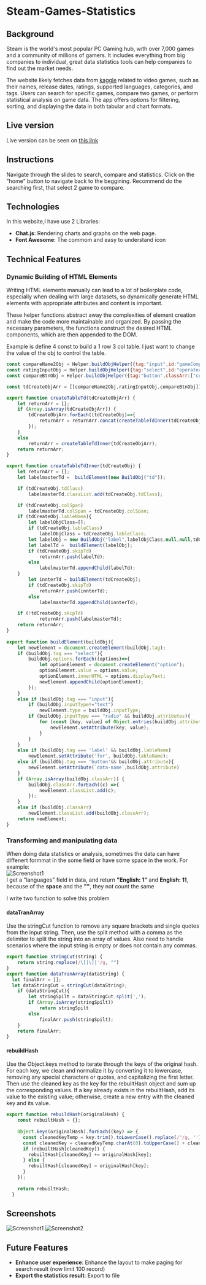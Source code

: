 # Steam-Games-Statistics
## Background 
Steam is the world's most popular PC Gaming hub, with over 7,000 games and a community of millions of gamers. It includes everything from big companies to individual, great data statistics tools can help companies to find out the market needs.

The website likely fetches data from <a href='https://www.kaggle.com/datasets/mikekzan/steam-games-dlcs?select=steam.csv'>kaggle</a> related to video games, such as their names, release dates, ratings, supported languages, categories, and tags. Users can search for specific games, compare two games, or perform statistical analysis on game data. The app offers options for filtering, sorting, and displaying the data in both tabular and chart formats.
## Live version 
Live version can be seen on <a href='https://dominicchandmc.github.io/Steam-Games-Statistics/'>this link</a>
<h2>Instructions</h2>
Navigate through the slides to search, compare and statistics. Click on the "home" button to navigate back to the beggining.
Recommend do the searching first, that select 2 game to compare.

## Technologies
In this website,I have use 2 Libraries:

- **Chat.js**: Rendering charts and graphs on the web page.
- **Font Awesome**: The commom and easy to understand icon

## Technical Features 
### Dynamic Building of HTML Elements

Writing HTML elements manually can lead to a lot of boilerplate code, especially when dealing with large datasets, so dynamically generate HTML elements with appropriate attributes and content is important.

These helper functions abstract away the complexities of element creation and make the code more maintainable and organized. By passing the necessary parameters, the functions construct the desired HTML components, which are then appended to the DOM.

Example is define 4 const to build a 1 row 3 col table. I just want to change the value of the obj to control the table.

```JavaScript
const compareName2Obj = Helper.buildObjHelper({tag:"input",id:"gameCompare2",inputType:"text",classArr:["CompareCol-300"],lableName:"Game 2:",readonly:"true",colSpan:2});
const ratingInputObj = Helper.buildObjHelper({tag:"select",id:"operator",options:operatorList});
const compareBtnObj = Helper.buildObjHelper({tag:"button",classArr:["compareCriteriaBtn"], id:"compareBtn",innerHTML:"Compare"});

const tdCreateObjArr = [[compareName2Obj,ratingInputObj,compareBtnObj]];

export function createTableTd(tdCreateObjArr) {
    let returnArr = [];
    if (Array.isArray(tdCreateObjArr)) {
        tdCreateObjArr.forEach((tdCreateObj)=>{
            returnArr = returnArr.concat(createTableTdInner(tdCreateObj));
        });
    }
    else
        returnArr = createTableTdInner(tdCreateObjArr);
    return returnArr;
}

export function createTableTdInner(tdCreateObj) {
    let returnArr = [];
    let labelmasterTd =  buildElement(new BuildObj("td"));

    if (tdCreateObj.tdClass)
        labelmasterTd.classList.add(tdCreateObj.tdClass);

    if (tdCreateObj.colSpan)
        labelmasterTd.colSpan = tdCreateObj.colSpan;
    if (tdCreateObj.lableName){
        let labelObjClass=[];
        if (tdCreateObj.lableClass)
            labelObjClass = tdCreateObj.lableClass;
        let labelObj = new BuildObj("label",labelObjClass,null,null,tdCreateObj.lableName,tdCreateObj.id);
        let labelTd =  buildElement(labelObj);
        if (tdCreateObj.skipTd)
            returnArr.push(labelTd);
        else
            labelmasterTd.appendChild(labelTd);
    }  
        let innterTd = buildElement(tdCreateObj);
        if (tdCreateObj.skipTd)
            returnArr.push(innterTd);
        else
            labelmasterTd.appendChild(innterTd);

    if (!tdCreateObj.skipTd)
            returnArr.push(labelmasterTd);
    return returnArr;
} 
 
export function buildElement(buildObj){
    let newElement = document.createElement(buildObj.tag);
    if (buildObj.tag === "select"){
        buildObj.options.forEach((options)=>{
            let optionElement = document.createElement("option");
            optionElement.value = options.value;
            optionElement.innerHTML = options.displayText;
            newElement.appendChild(optionElement);
        });
    }
    else if (buildObj.tag === "input"){
        if (buildObj.inputType!="text")
            newElement.type = buildObj.inputType;
        if (buildObj.inputType === "radio" && buildObj.attributes){
            for (const [key, value] of Object.entries(buildObj.attributes)) {
                newElement.setAttribute(key, value);
            }    
        }
    }
    else if (buildObj.tag === 'label' && buildObj.lableName) 
        newElement.setAttribute('for', buildObj.lableName);
    else if (buildObj.tag === 'button'&& buildObj.attribute){
        newElement.setAttribute(`data-name`,buildObj.attribute) 
    }
    if (Array.isArray(buildObj.classArr)) {
        buildObj.classArr.forEach((c) =>{
            newElement.classList.add(c);
        });
    }
    else if (buildObj.classArr)
        newElement.classList.add(buildObj.classArr);
    return newElement;
}
```
### Transforming and manipulating data
When doing data statistics or analysis, sometimes the data can have diffenert formmat in the some field or have some space in the work.
For example:  
<img
  src="/assets/ScreenshotP.png"
  title="Screenshot1"
  style="display: inline-block; margin: 0 auto; max-width: 300px"> <br>
  I get a "languages" field in data, and return **"English: 1"** and **English: 11**, because of the **space** and the **""**, they not count the same<br>

I write two function to solve this problem
#### dataTranArray 
  Use the stringCut function to remove any square brackets and single quotes from the input string. Then, use the split method with a comma as the delimiter to split the string into an array of values. Also need to handle scenarios where the input string is empty or does not contain any commas.
```JavaScript
export function stringCut(string) {
    return string.replace(/\[|\]|'/g, "")
}
export function dataTranArray(dataString) {
  let finalArr = [];
  let dataStringCut = stringCut(dataString);
    if (dataStringCut){
        let stringSpilt = dataStringCut.split(',');
        if (Array.isArray(stringSpilt))
            return stringSpilt       
        else
            finalArr.push(stringSpilt); 
    }
    return finalArr;
}
```
#### rebuildHash 
Use the Object.keys method to iterate through the keys of the original hash. For each key, we clean and normalize it by converting it to lowercase, removing any special characters or quotes, and capitalizing the first letter. Then use the cleaned key as the key for the rebuiltHash object and sum up the corresponding values. If a key already exists in the rebuiltHash, add its value to the existing value; otherwise, create a new entry with the cleaned key and its value.
```JavaScript
export function rebuildHash(originalHash) {
    const rebuiltHash = {};
  
    Object.keys(originalHash).forEach((key) => {
      const cleanedKeyTemp = key.trim().toLowerCase().replace(/"/g, '');
      const cleanedKey = cleanedKeyTemp.charAt(0).toUpperCase() + cleanedKeyTemp.slice(1);
      if (rebuiltHash[cleanedKey]) {
        rebuiltHash[cleanedKey] += originalHash[key];
      } else {
        rebuiltHash[cleanedKey] = originalHash[key];
      }
    });
  
    return rebuiltHash;
  }
```


## Screenshots
<img
  src="/assets/Screenshot1.png"
  title="Screenshot1"
  style="display: inline-block; margin: 0 auto; max-width: 300px">
<img
  src="/assets/Screenshot2.png"
  title="Screenshot2"
  style="display: inline-block; margin: 0 auto; max-width: 300px">
## Future  Features
-  **Enhance user experience**:  Enhance the layout to make paging for search result (now limit 100 record)
-  **Export the statistics result**:  Export to file
